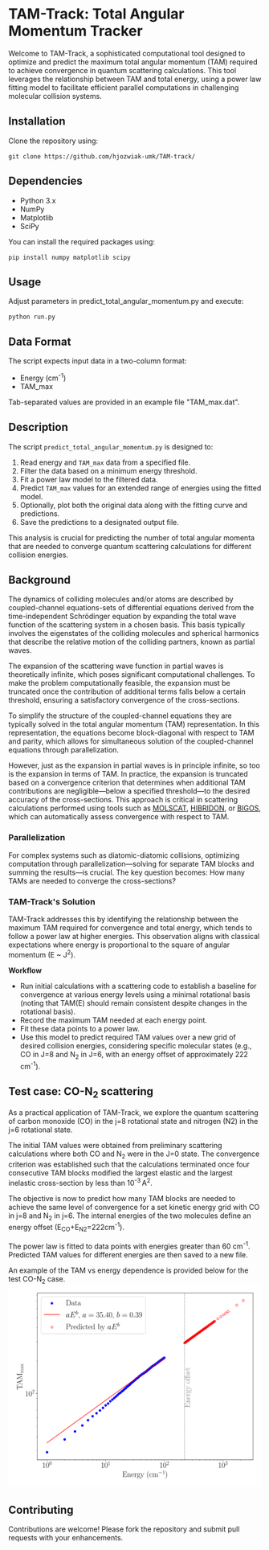# TAM-Track: Total Angular Momentum Tracker

Welcome to TAM-Track, a sophisticated computational tool designed to optimize and predict the maximum total angular momentum (TAM) required to achieve convergence in quantum scattering calculations. This tool leverages the relationship between TAM and total energy, using a power law fitting model to facilitate efficient parallel computations in challenging molecular collision systems.

## Installation

Clone the repository using:

```
git clone https://github.com/hjozwiak-umk/TAM-track/
```

## Dependencies

- Python 3.x
- NumPy
- Matplotlib
- SciPy

You can install the required packages using:

```
pip install numpy matplotlib scipy
```

## Usage

Adjust parameters in predict_total_angular_momentum.py and execute:

```
python run.py
```

## Data Format

The script expects input data in a two-column format:

- Energy (cm<sup>-1</sup>)
- TAM_max

Tab-separated values are provided in an example file "TAM_max.dat".

## Description

The script `predict_total_angular_momentum.py` is designed to:
1. Read energy and `TAM_max` data from a specified file.
2. Filter the data based on a minimum energy threshold.
3. Fit a power law model to the filtered data.
4. Predict `TAM_max` values for an extended range of energies using the fitted model.
5. Optionally, plot both the original data along with the fitting curve and predictions.
6. Save the predictions to a designated output file.

This analysis is crucial for predicting the number of total angular momenta that are needed to converge quantum scattering calculations 
for different collision energies.

## Background
The dynamics of colliding molecules and/or atoms are described by coupled-channel equations-sets of differential equations derived from the time-independent Schrödinger equation by expanding the total wave function of the scattering system in a chosen basis. This basis typically involves the eigenstates of the colliding molecules and spherical harmonics that describe the relative motion of the colliding partners, known as partial waves.

The expansion of the scattering wave function in partial waves is theoretically infinite, which poses significant computational challenges. To make the problem computationally feasible, the expansion must be truncated once the contribution of additional terms falls below a certain threshold, ensuring a satisfactory convergence of the cross-sections.

To simplify the structure of the coupled-channel equations they are typically solved in the total angular momentum (TAM) representation. In this representation, the equations become block-diagonal with respect to TAM and parity, which allows for simultaneous solution of the coupled-channel equations through parallelization.

However, just as the expansion in partial waves is in principle infinite, so too is the expansion in terms of TAM. In practice, the expansion is truncated based on a convergence criterion that determines when additional TAM contributions are negligible—below a specified threshold—to the desired accuracy of the cross-sections. This approach is critical in scattering calculations performed using tools such as [MOLSCAT](https://doi.org/10.1016/j.cpc.2019.02.014), [HIBRIDON](https://doi.org/10.1016/j.cpc.2023.108761), or [BIGOS](https://github.com/hjozwiak-umk/bigos_h2he), which can automatically assess convergence with respect to TAM.

### Parallelization
For complex systems such as diatomic-diatomic collisions, optimizing computation through parallelization—solving for separate TAM blocks and summing the results—is crucial. The key question becomes: How many TAMs are needed to converge the cross-sections?

### TAM-Track's Solution
TAM-Track addresses this by identifying the relationship between the maximum TAM required for convergence and total energy, which tends to follow a power law at higher energies. This observation aligns with classical expectations where energy is proportional to the square of angular momentum (E ~ J<sup>2</sup>).

**Workflow**
- Run initial calculations with a scattering code to establish a baseline for convergence at various energy levels using a minimal rotational basis (noting that TAM(E) should remain consistent despite changes in the rotational basis).
- Record the maximum TAM needed at each energy point.
- Fit these data points to a power law.
- Use this model to predict required TAM values over a new grid of desired collision energies, considering specific molecular states (e.g., CO in J=8 and N<sub>2</sub> in J=6, with an energy offset of approximately 222 cm<sup>-1</sup>).

## Test case: CO-N<sub>2</sub> scattering
As a practical application of TAM-Track, we explore the quantum scattering of carbon monoxide (CO) in the j=8 rotational state and nitrogen (N2) in the j=6 rotational state.

The initial TAM values were obtained from preliminary scattering calculations where both CO and N<sub>2</sub> were in the J=0 state. The convergence criterion was established such that the calculations terminated once four consecutive TAM blocks modified the largest elastic and the largest inelastic cross-section by less than  10<sup>-3</sup> A<sup>2</sup>.

The objective is now to predict how many TAM blocks are needed to achieve the same level of convergence for a set kinetic energy grid with CO in j=8 and N<sub>2</sub> in j=6. The internal energies of the two molecules define an energy offset (E<sub>CO</sub>+E<sub>N2</sub>=222cm<sup>-1</sup>).

The power law is fitted to data points with energies greater than 60 cm<sup>-1</sup>. Predicted TAM values for different energies are then saved to a new file.

An example of the TAM vs energy dependence is provided below for the test CO-N<sub>2</sub> case.
![TAM(E) test](media/tam_track_example.svg)

## Contributing

Contributions are welcome! Please fork the repository and submit pull requests with your enhancements.

